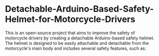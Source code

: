 # Detachable-Arduino-Based-Safety-Helmet-for-Motorcycle-Drivers
This is an open-source project that aims to improve the safety of motorcycle drivers by creating a detachable Arduino-based safety helmet. The helmet is designed to be easily attachable and detachable from the motorcycle's main body and includes several safety features, such as:
